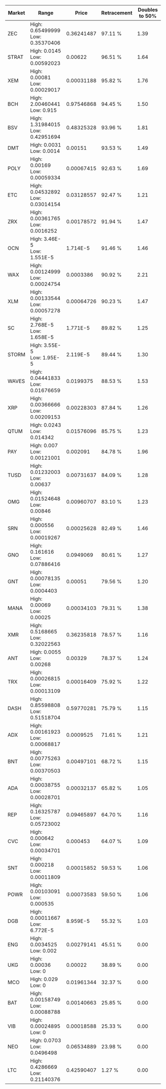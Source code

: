 | Market | Range | Price| Retracement | Doubles to 50% |
| --- | --- | --- | --- | --- |
| ZEC | High: 0.65499999<br />Low: 0.35370406 | 0.36241487 | 97.11 % | 1.39 |
| STRAT | High: 0.0145<br />Low: 0.00592023 | 0.00622 | 96.51 % | 1.64 |
| XEM | High: 0.00081<br />Low: 0.00029017 | 0.00031188 | 95.82 % | 1.76 |
| BCH | High: 2.00460441<br />Low: 0.915 | 0.97546868 | 94.45 % | 1.50 |
| BSV | High: 1.31984015<br />Low: 0.42951694 | 0.48325328 | 93.96 % | 1.81 |
| DMT | High: 0.0031<br />Low: 0.0014 | 0.00151 | 93.53 % | 1.49 |
| POLY | High: 0.00169<br />Low: 0.00059334 | 0.00067415 | 92.63 % | 1.69 |
| ETC | High: 0.04532892<br />Low: 0.03014154 | 0.03128557 | 92.47 % | 1.21 |
| ZRX | High: 0.00361765<br />Low: 0.0016252 | 0.00178572 | 91.94 % | 1.47 |
| OCN | High: 3.46E-5<br />Low: 1.551E-5 | 1.714E-5 | 91.46 % | 1.46 |
| WAX | High: 0.00124999<br />Low: 0.00024754 | 0.0003386 | 90.92 % | 2.21 |
| XLM | High: 0.00133544<br />Low: 0.00057278 | 0.00064726 | 90.23 % | 1.47 |
| SC | High: 2.768E-5<br />Low: 1.658E-5 | 1.771E-5 | 89.82 % | 1.25 |
| STORM | High: 3.55E-5<br />Low: 1.95E-5 | 2.119E-5 | 89.44 % | 1.30 |
| WAVES | High: 0.04441833<br />Low: 0.01676659 | 0.0199375 | 88.53 % | 1.53 |
| XRP | High: 0.00366666<br />Low: 0.00209153 | 0.00228303 | 87.84 % | 1.26 |
| QTUM | High: 0.0243<br />Low: 0.014342 | 0.01576096 | 85.75 % | 1.23 |
| PAY | High: 0.007<br />Low: 0.00121001 | 0.002091 | 84.78 % | 1.96 |
| TUSD | High: 0.01232003<br />Low: 0.00637 | 0.00731637 | 84.09 % | 1.28 |
| OMG | High: 0.01524648<br />Low: 0.00846 | 0.00960707 | 83.10 % | 1.23 |
| SRN | High: 0.000556<br />Low: 0.00019267 | 0.00025628 | 82.49 % | 1.46 |
| GNO | High: 0.161616<br />Low: 0.07886416 | 0.0949069 | 80.61 % | 1.27 |
| GNT | High: 0.00078135<br />Low: 0.0004403 | 0.00051 | 79.56 % | 1.20 |
| MANA | High: 0.00069<br />Low: 0.00025 | 0.00034103 | 79.31 % | 1.38 |
| XMR | High: 0.5168665<br />Low: 0.32022563 | 0.36235818 | 78.57 % | 1.16 |
| ANT | High: 0.0055<br />Low: 0.00268 | 0.00329 | 78.37 % | 1.24 |
| TRX | High: 0.00026815<br />Low: 0.00013109 | 0.00016409 | 75.92 % | 1.22 |
| DASH | High: 0.85598808<br />Low: 0.51518704 | 0.59770281 | 75.79 % | 1.15 |
| ADX | High: 0.00161923<br />Low: 0.00068817 | 0.0009525 | 71.61 % | 1.21 |
| BNT | High: 0.00775263<br />Low: 0.00370503 | 0.00497101 | 68.72 % | 1.15 |
| ADA | High: 0.00038755<br />Low: 0.00028701 | 0.00032137 | 65.82 % | 1.05 |
| REP | High: 0.16325787<br />Low: 0.05723002 | 0.09465897 | 64.70 % | 1.16 |
| CVC | High: 0.000642<br />Low: 0.00034701 | 0.000453 | 64.07 % | 1.09 |
| SNT | High: 0.000218<br />Low: 0.00011809 | 0.00015852 | 59.53 % | 1.06 |
| POWR | High: 0.00103091<br />Low: 0.000535 | 0.00073583 | 59.50 % | 1.06 |
| DGB | High: 0.00011667<br />Low: 6.772E-5 | 8.959E-5 | 55.32 % | 1.03 |
| ENG | High: 0.0034525<br />Low: 0.002 | 0.00279141 | 45.51 % | 0.00 |
| UKG | High: 0.00036<br />Low: 0 | 0.00022 | 38.89 % | 0.00 |
| MCO | High: 0.029<br />Low: 0 | 0.01961344 | 32.37 % | 0.00 |
| BAT | High: 0.00158749<br />Low: 0.00088788 | 0.00140663 | 25.85 % | 0.00 |
| VIB | High: 0.00024895<br />Low: 0 | 0.00018588 | 25.33 % | 0.00 |
| NEO | High: 0.0703<br />Low: 0.0496498 | 0.06534889 | 23.98 % | 0.00 |
| LTC | High: 0.4286669<br />Low: 0.21140376 | 0.42590407 | 1.27 % | 0.00 |
